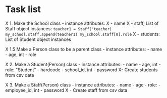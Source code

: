 # Task list

X 1. Make the School class
    - instance attributes:
        X - name
        X - staff, List of Staff object instances:
            ```
            teacher1 = Staff("teacher)
            my_school.staff.append(teacher1)
            my_school.staff[0].role
            ```
        X - students: List of Student object instances
            

X 1.5 Make a Person class to be a parent class
    - instance attributes:
        - name
        - age, int
        - role

X 2. Make a Student(Person) class
    - instance attributes:
        - name
        - age, int
        - role: "Student" - hardcode
        - school_id, int
        - password
    X- Create students from csv data

X 3. Make a Staff(Person) class
    - instance attributes:
        - name
        - age
        - role:
        - employee_id, int
        - password
  X  - Create staff from csv data
